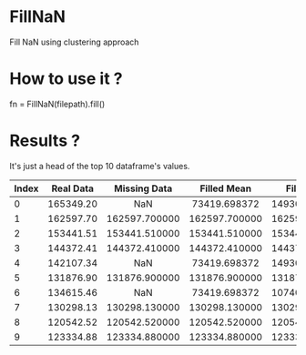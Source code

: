 # FillNaN
Fill NaN using clustering approach

# How to use it ?
fn = FillNaN(filepath).fill()

# Results ?

It's just a head of the top 10 dataframe's values.

| Index | Real Data | Missing Data | Filled Mean | Filled Cluster |
|----------|:-------------:|:-------------:|:-------------:|-------------:|
| 0 | 165349.20 | NaN | 73419.698372 | 149305.370000 | 
| 1 | 162597.70 | 162597.700000 | 162597.700000 | 162597.700000 | 
| 2 | 153441.51 | 153441.510000 | 153441.510000 | 153441.510000 | 
| 3 | 144372.41 | 144372.410000 | 144372.410000 | 144372.410000 |
| 4 | 142107.34 | NaN | 73419.698372 | 149305.370000 |
| 5 | 131876.90 | 131876.900000 | 131876.900000 | 131876.900000 |
| 6 | 134615.46 | NaN | 73419.698372 | 107403.635714 |
| 7 | 130298.13 | 130298.130000 | 130298.130000 | 130298.130000 |
| 8 | 120542.52 | 120542.520000 | 120542.520000 | 120542.520000 |
| 9 | 123334.88 | 123334.880000 | 123334.880000 | 123334.880000 |
